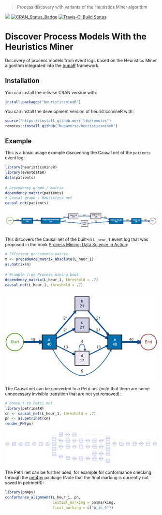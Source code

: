 > Process discovery with variants of the Heuristics Miner algorithm

[![](https://cranlogs.r-pkg.org/badges/heuristicsmineR)](https://cran.r-project.org/package=heuristicsmineR)
[![CRAN\_Status\_Badge](https://www.r-pkg.org/badges/version/heuristicsmineR)](https://cran.r-project.org/package=heuristicsmineR)
[![Travis-CI Build Status](https://travis-ci.org/bupaverse/heuristicsmineR.svg?branch=master)](https://travis-ci.org/bupaverse/heuristicsmineR)


# Discover Process Models With the Heuristics Miner

Discovery of process models from event logs based on the Heuristics Miner algorithm integrated into the [bupaR](https://bupar.net/) framework.

## Installation

You can install the release CRAN version with:

``` r
install.packages("heuristicsmineR")
```

You can install the development version of heuristicsmineR with:

``` r
source("https://install-github.me/r-lib/remotes")
remotes::install_github("bupaverse/heuristicsmineR")
```

## Example

This is a basic usage example discovering the Causal net of the `patients` event log:

``` r
library(heuristicsmineR)
library(eventdataR)
data(patients)

# Dependency graph / matrix
dependency_matrix(patients)
# Causal graph / Heuristics net
causal_net(patients)
```

![](man/figures/patients.png)

This discovers the Causal net of the built-in `L_heur_1` event log that was proposed in the book [Process Mining: Data Science in Action](http://www.processmining.org/publications.html#books):

``` r
# Efficient precedence matrix
m <- precedence_matrix_absolute(L_heur_1)
as.matrix(m)

# Example from Process mining book
dependency_matrix(L_heur_1, threshold = .7)
causal_net(L_heur_1, threshold = .7)
```

![](man/figures/L_heur_1_example.png)

The Causal net can be converted to a Petri net (note that there are some unnecessary invisible transition that are not yet removed):

``` r
# Convert to Petri net
library(petrinetR)
cn <- causal_net(L_heur_1, threshold = .7)
pn <- as.petrinet(cn)
render_PN(pn)
```

![](man/figures/L_heur_1_petrinet.png)

The Petri net can be further used, for example for conformance checking through the [pm4py](https://github.com/bupaverse/pm4py) package (Note that the final marking is currently not saved in petrinetR):

``` r
library(pm4py)
conformance_alignment(L_heur_1, pn, 
                      initial_marking = pn$marking, 
                      final_marking = c("p_in_6"))
```


